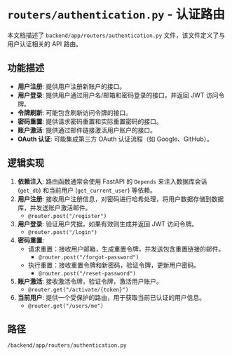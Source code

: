 # `routers/authentication.py` - 认证路由

本文档描述了 `backend/app/routers/authentication.py` 文件，该文件定义了与用户认证相关的 API 路由。

## 功能描述
*   **用户注册**: 提供用户注册新账户的接口。
*   **用户登录**: 提供用户通过用户名/邮箱和密码登录的接口，并返回 JWT 访问令牌。
*   **令牌刷新**: 可能包含刷新访问令牌的接口。
*   **密码重置**: 提供请求密码重置和实际重置密码的接口。
*   **账户激活**: 提供通过邮件链接激活用户账户的接口。
*   **OAuth 认证**: 可能集成第三方 OAuth 认证流程（如 Google、GitHub）。

## 逻辑实现
1.  **依赖注入**: 路由函数通常会使用 FastAPI 的 `Depends` 来注入数据库会话 (`get_db`) 和当前用户 (`get_current_user`) 等依赖。
2.  **用户注册**: 接收用户注册信息，对密码进行哈希处理，将用户数据存储到数据库，并发送账户激活邮件。
    *   `@router.post("/register")`
3.  **用户登录**: 验证用户凭据，如果有效则生成并返回 JWT 访问令牌。
    *   `@router.post("/login")`
4.  **密码重置**:
    *   请求重置：接收用户邮箱，生成重置令牌，并发送包含重置链接的邮件。
        *   `@router.post("/forgot-password")`
    *   执行重置：接收重置令牌和新密码，验证令牌，更新用户密码。
        *   `@router.post("/reset-password")`
5.  **账户激活**: 接收激活令牌，验证令牌，激活用户账户。
    *   `@router.get("/activate/{token}")`
6.  **当前用户**: 提供一个受保护的路由，用于获取当前已认证的用户信息。
    *   `@router.get("/users/me")`

## 路径
`/backend/app/routers/authentication.py`